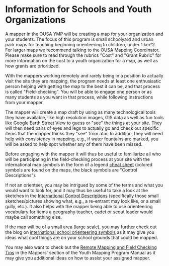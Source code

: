 # Information for Schools and Youth Organizations

A mapper in the OUSA YMP will be creating a map for your organization and your students. The focus of this program is small schoolyard and urban park maps for teaching beginning orienteering to children, under 1 km^2. For larger maps we recommend talking to the OUSA Mapping  Coordinator. Please make sure to read through the rubrics "Cost" and "Grant Rubric" for more information on the cost to a youth organization for a map, as well as how grants are prioritized.

With the mappers working remotely and rarely being in a position to actually visit the site they are mapping, the program needs at least one enthusiastic person helping with getting the map to the best it can be, and that process is called "Field-checking". You will be able to engage one person or as many students as you want in that process, while following instructions from your mapper.

The mapper will create a map draft by using as many technological tools they have available, like high resolution images, GIS data as well as fun tools like Google Earth Street View to guess or "see" the things at your site. They will then need pairs of eyes and legs to actually go and check out specific items that the mapper thinks they "see" from afar. In addition, they will need help with consistency in mapping, e.g., if water fountains are marked, you will be asked to help spot whether any of them have been missed.

Before engaging with the mapper it will thus be useful to familiarize all who will be participating in the field-checking process at your site with the international map symbols in the form of a legend [cheat sheet](https://www.maprunner.co.uk/iof-control-descriptions/) \(colored symbols are found on the maps, the black symbols are "Control Descriptions"\). 

If not an orienteer, you may be intrigued by some of the terms and what you would want to look for, and it may thus be useful to take a look at the sketches in the [International Control Descriptions](https://onedrive.live.com/?authkey=%21AJNtYrZLRCWuyhc&cid=663580750D0C0BCE&id=663580750D0C0BCE%2118465&parId=663580750D0C0BCE%2118466&o=OneUp) \(specifically those small sketches/pictures showing what, e.g., a re-entrant may look like, or a small gully, etc.\). It also helps with the mapper being able to use orienteering vocabulary for items a geography teacher, cadet or scout leader would maybe call something else.

If the map will be of a small area \(large scale\), you may further check out the blog on [international school orienteering symbols](https://ocad.com/blog/2020/02/symbol-set-for-school-orienteering-maps/) as it may give you ideas what cool things are on your school grounds that could be mapped.

You may also want to check out the [Remote Mapping and Field Checking Tips](https://prod-app.gitbook-staging.com/@orienteeringusa/s/ousa-youth-mapping-program/~/drafts/-M8ziWD29IUZ_OmI_X1k/the-youth-mapping-program/remote-mappers-and-field-checking) in the Mappers' section of the Youth Mapping Program Manual as it may give you additional ideas on how to assist your assigned mapper.

